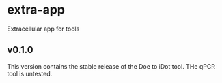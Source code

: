 # extra-app
Extracellular app for tools

## v0.1.0
This version contains the stable release of the Doe to iDot tool.
THe qPCR tool is untested.
